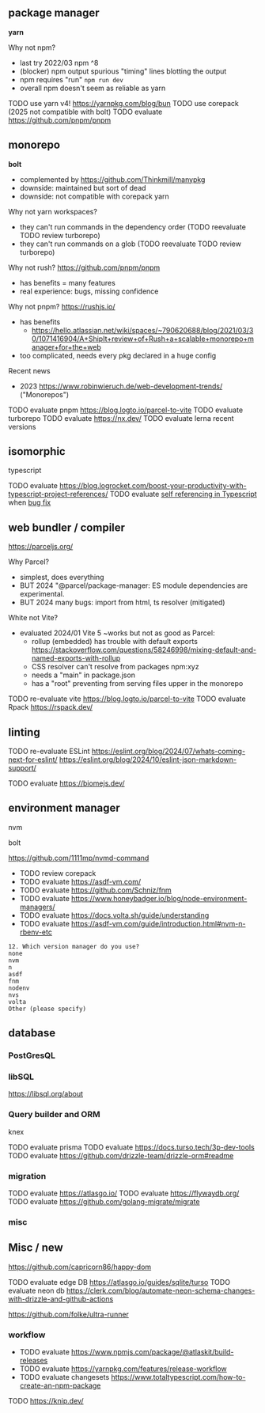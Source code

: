 

## package manager

**yarn**

Why not npm?
* last try 2022/03 npm ^8
* (blocker) npm output spurious "timing" lines blotting the output
* npm requires "run" `npm run dev`
* overall npm doesn't seem as reliable as yarn

TODO use yarn v4! https://yarnpkg.com/blog/bun
TODO use corepack (2025 not compatible with bolt)
TODO evaluate https://github.com/pnpm/pnpm


## monorepo

**bolt**
* complemented by https://github.com/Thinkmill/manypkg
* downside: maintained but sort of dead
* downside: not compatible with corepack yarn

Why not yarn workspaces?
* they can't run commands in the dependency order (TODO reevaluate TODO review turborepo)
* they can't run commands on a glob (TODO reevaluate TODO review turborepo)

Why not rush? https://github.com/pnpm/pnpm
* has benefits = many features
* real experience: bugs, missing confidence

Why not pnpm? https://rushjs.io/
* has benefits
  * https://hello.atlassian.net/wiki/spaces/~790620688/blog/2021/03/30/1071416904/A+ShipIt+review+of+Rush+a+scalable+monorepo+manager+for+the+web
* too complicated, needs every pkg declared in a huge config


Recent news
* 2023 https://www.robinwieruch.de/web-development-trends/ ("Monorepos")

TODO evaluate pnpm https://blog.logto.io/parcel-to-vite
TODO evaluate turborepo
TODO evaluate https://nx.dev/
TODO evaluate lerna recent versions


## isomorphic
typescript

TODO evaluate https://blog.logrocket.com/boost-your-productivity-with-typescript-project-references/
TODO evaluate [self referencing in Typescript](https://www.typescriptlang.org/docs/handbook/esm-node.html) when [bug fix](https://github.com/microsoft/TypeScript/issues/46762)




## web bundler / compiler
https://parceljs.org/

Why Parcel?
* simplest, does everything
* BUT 2024 "@parcel/package-manager: ES module dependencies are experimental.
* BUT 2024 many bugs: import from html, ts resolver (mitigated)


White not Vite?
* evaluated 2024/01 Vite 5 ~works but not as good as Parcel:
  * rollup (embedded) has trouble with default exports https://stackoverflow.com/questions/58246998/mixing-default-and-named-exports-with-rollup
  * CSS resolver can't resolve from packages npm:xyz
  * needs a "main" in package.json
  * has a "root" preventing from serving files upper in the monorepo

TODO re-evaluate vite https://blog.logto.io/parcel-to-vite
TODO evaluate Rpack https://rspack.dev/


## linting

TODO re-evaluate ESLint https://eslint.org/blog/2024/07/whats-coming-next-for-eslint/
     https://eslint.org/blog/2024/10/eslint-json-markdown-support/

TODO evaluate https://biomejs.dev/

## environment manager

nvm

bolt

https://github.com/1111mp/nvmd-command



* TODO review corepack
* TODO evaluate https://asdf-vm.com/
* TODO evaluate https://github.com/Schniz/fnm
* TODO evaluate https://www.honeybadger.io/blog/node-environment-managers/
* TODO evaluate https://docs.volta.sh/guide/understanding
* TODO evaluate https://asdf-vm.com/guide/introduction.html#nvm-n-rbenv-etc
```
12. Which version manager do you use? 
none
nvm
n
asdf
fnm
nodenv
nvs
volta
Other (please specify)
```


## database

### PostGresQL
### libSQL
https://libsql.org/about

### Query builder and ORM
knex

TODO evaluate prisma
TODO evaluate https://docs.turso.tech/3p-dev-tools
TODO evaluate https://github.com/drizzle-team/drizzle-orm#readme

### migration

TODO evaluate https://atlasgo.io/
TODO evaluate https://flywaydb.org/
TODO evaluate https://github.com/golang-migrate/migrate

### misc


## Misc / new

https://github.com/capricorn86/happy-dom

TODO evaluate edge DB https://atlasgo.io/guides/sqlite/turso
TODO evaluate neon db https://clerk.com/blog/automate-neon-schema-changes-with-drizzle-and-github-actions

https://github.com/folke/ultra-runner

### workflow
- TODO evaluate https://www.npmjs.com/package/@atlaskit/build-releases
- TODO evaluate https://yarnpkg.com/features/release-workflow
- TODO evaluate changesets
  https://www.totaltypescript.com/how-to-create-an-npm-package


TODO https://knip.dev/
